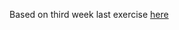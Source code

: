 Based on third week last exercise [here](https://courses.edx.org/courses/course-v1:PennX+SD4x+2T2017/course/)
